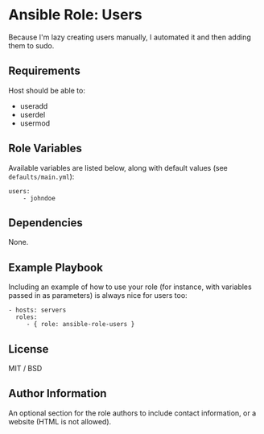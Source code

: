 # Ansible Role: Users

Because I'm lazy creating users manually, I automated it and then adding them to sudo.

## Requirements

Host should be able to:
 * useradd
 * userdel
 * usermod

## Role Variables

Available variables are listed below, along with default values (see `defaults/main.yml`):

    users: 
        - johndoe

## Dependencies

None.

## Example Playbook

Including an example of how to use your role (for instance, with variables passed in as parameters) is always nice for users too:

    - hosts: servers
      roles:
         - { role: ansible-role-users }

## License

MIT / BSD

## Author Information

An optional section for the role authors to include contact information, or a website (HTML is not allowed).
